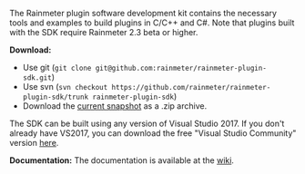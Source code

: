The Rainmeter plugin software development kit contains the necessary tools and examples to build plugins in C/C++ and C#. Note that plugins built with the SDK require Rainmeter 2.3 beta or higher.

**Download:**

*   Use git (`git clone git@github.com:rainmeter/rainmeter-plugin-sdk.git`)
*   Use svn (`svn checkout https://github.com/rainmeter/rainmeter-plugin-sdk/trunk rainmeter-plugin-sdk`)
*   Download the [current snapshot](https://github.com/rainmeter/rainmeter-plugin-sdk/zipball/master) as a .zip archive.

The SDK can be built using any version of Visual Studio 2017. If you don't already have VS2017, you can download the free "Visual Studio Community" version [here](https://www.visualstudio.com/downloads/).

**Documentation:** The documentation is available at the [wiki](https://github.com/rainmeter/rainmeter-plugin-sdk/wiki/_pages).
